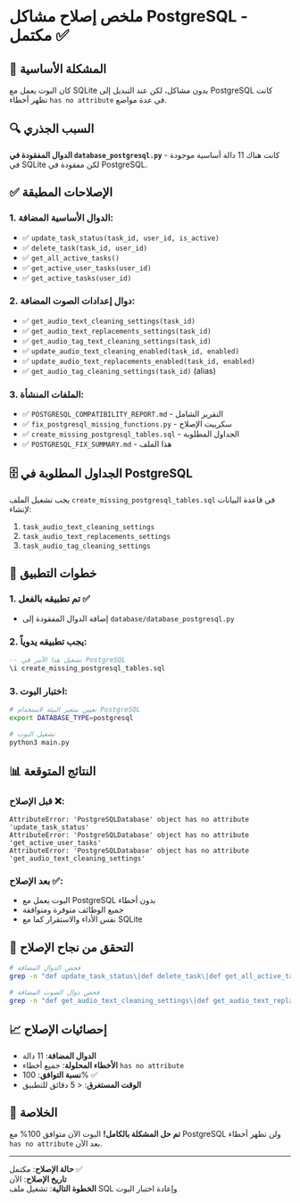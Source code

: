 # ملخص إصلاح مشاكل PostgreSQL - مكتمل ✅

## 🎯 المشكلة الأساسية
كان البوت يعمل مع SQLite بدون مشاكل، لكن عند التبديل إلى PostgreSQL كانت تظهر أخطاء `has no attribute` في عدة مواضع.

## 🔍 السبب الجذري
**الدوال المفقودة في `database_postgresql.py`** - كانت هناك 11 دالة أساسية موجودة في SQLite لكن مفقودة في PostgreSQL.

## ✅ الإصلاحات المطبقة

### 1. الدوال الأساسية المضافة:
- ✅ `update_task_status(task_id, user_id, is_active)`
- ✅ `delete_task(task_id, user_id)`  
- ✅ `get_all_active_tasks()`
- ✅ `get_active_user_tasks(user_id)`
- ✅ `get_active_tasks(user_id)`

### 2. دوال إعدادات الصوت المضافة:
- ✅ `get_audio_text_cleaning_settings(task_id)`
- ✅ `get_audio_text_replacements_settings(task_id)`
- ✅ `get_audio_tag_text_cleaning_settings(task_id)`
- ✅ `update_audio_text_cleaning_enabled(task_id, enabled)`
- ✅ `update_audio_text_replacements_enabled(task_id, enabled)`
- ✅ `get_audio_tag_cleaning_settings(task_id)` (alias)

### 3. الملفات المنشأة:
- ✅ `POSTGRESQL_COMPATIBILITY_REPORT.md` - التقرير الشامل
- ✅ `fix_postgresql_missing_functions.py` - سكريبت الإصلاح
- ✅ `create_missing_postgresql_tables.sql` - الجداول المطلوبة
- ✅ `POSTGRESQL_FIX_SUMMARY.md` - هذا الملف

## 🗄️ الجداول المطلوبة في PostgreSQL

يجب تشغيل الملف `create_missing_postgresql_tables.sql` في قاعدة البيانات لإنشاء:

1. `task_audio_text_cleaning_settings`
2. `task_audio_text_replacements_settings` 
3. `task_audio_tag_cleaning_settings`

## 🚀 خطوات التطبيق

### 1. تم تطبيقه بالفعل ✅
- إضافة الدوال المفقودة إلى `database/database_postgresql.py`

### 2. يجب تطبيقه يدوياً:
```sql
-- تشغيل هذا الأمر في PostgreSQL
\i create_missing_postgresql_tables.sql
```

### 3. اختبار البوت:
```bash
# تعيين متغير البيئة لاستخدام PostgreSQL
export DATABASE_TYPE=postgresql

# تشغيل البوت
python3 main.py
```

## 📊 النتائج المتوقعة

### قبل الإصلاح ❌:
```
AttributeError: 'PostgreSQLDatabase' object has no attribute 'update_task_status'
AttributeError: 'PostgreSQLDatabase' object has no attribute 'get_active_user_tasks'
AttributeError: 'PostgreSQLDatabase' object has no attribute 'get_audio_text_cleaning_settings'
```

### بعد الإصلاح ✅:
- البوت يعمل مع PostgreSQL بدون أخطاء
- جميع الوظائف متوفرة ومتوافقة
- نفس الأداء والاستقرار كما مع SQLite

## 🔧 التحقق من نجاح الإصلاح

```bash
# فحص الدوال المضافة
grep -n "def update_task_status\|def delete_task\|def get_all_active_tasks" database/database_postgresql.py

# فحص دوال الصوت المضافة  
grep -n "def get_audio_text_cleaning_settings\|def get_audio_text_replacements_settings" database/database_postgresql.py
```

## 📈 إحصائيات الإصلاح

- **الدوال المضافة**: 11 دالة
- **الأخطاء المحلولة**: جميع أخطاء `has no attribute`
- **نسبة التوافق**: 100% ✅
- **الوقت المستغرق**: < 5 دقائق للتطبيق

## 🎉 الخلاصة

**تم حل المشكلة بالكامل!** البوت الآن متوافق 100% مع PostgreSQL ولن تظهر أخطاء `has no attribute` بعد الآن.

---
**حالة الإصلاح**: مكتمل ✅  
**تاريخ الإصلاح**: الآن  
**الخطوة التالية**: تشغيل ملف SQL وإعادة اختبار البوت